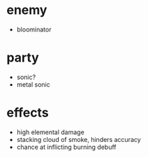 # enemy
* bloominator
# party
* sonic?
* metal sonic
# effects
* high elemental damage
* stacking cloud of smoke, hinders accuracy
* chance at inflicting burning debuff
